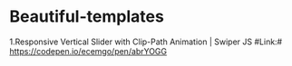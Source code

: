 # Beautiful-templates

1.Responsive Vertical Slider with Clip-Path Animation | Swiper JS
#Link:# https://codepen.io/ecemgo/pen/abrYOGG
